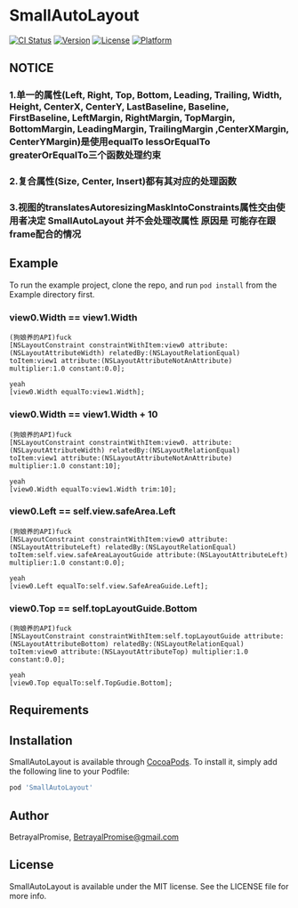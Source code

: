 # SmallAutoLayout

[![CI Status](http://img.shields.io/travis/BetrayalPromise/SmallAutoLayout.svg?style=flat)](https://travis-ci.org/BetrayalPromise/SmallAutoLayout)
[![Version](https://img.shields.io/cocoapods/v/SmallAutoLayout.svg?style=flat)](http://cocoapods.org/pods/SmallAutoLayout)
[![License](https://img.shields.io/cocoapods/l/SmallAutoLayout.svg?style=flat)](http://cocoapods.org/pods/SmallAutoLayout)
[![Platform](https://img.shields.io/cocoapods/p/SmallAutoLayout.svg?style=flat)](http://cocoapods.org/pods/SmallAutoLayout)

## NOTICE
### 1.单一的属性(Left, Right, Top, Bottom, Leading, Trailing, Width, Height, CenterX, CenterY, LastBaseline, Baseline, FirstBaseline, LeftMargin, RightMargin, TopMargin, BottomMargin, LeadingMargin, TrailingMargin ,CenterXMargin, CenterYMargin)是使用equalTo lessOrEqualTo greaterOrEqualTo三个函数处理约束
### 2.复合属性(Size, Center, Insert)都有其对应的处理函数
### 3.视图的translatesAutoresizingMaskIntoConstraints属性交由使用者决定 SmallAutoLayout 并不会处理改属性 原因是 可能存在跟frame配合的情况

## Example

To run the example project, clone the repo, and run `pod install` from the Example directory first.

### view0.Width == view1.Width
```obj-c
(狗娘养的API)fuck
[NSLayoutConstraint constraintWithItem:view0 attribute:(NSLayoutAttributeWidth) relatedBy:(NSLayoutRelationEqual) toItem:view1 attribute:(NSLayoutAttributeNotAnAttribute) multiplier:1.0 constant:0.0];

yeah
[view0.Width equalTo:view1.Width];
```

### view0.Width == view1.Width + 10
```obj-c
(狗娘养的API)fuck
[NSLayoutConstraint constraintWithItem:view0. attribute:(NSLayoutAttributeWidth) relatedBy:(NSLayoutRelationEqual) toItem:view1 attribute:(NSLayoutAttributeNotAnAttribute) multiplier:1.0 constant:10];

yeah
[view0.Width equalTo:view1.Width trim:10];
```

###  view0.Left == self.view.safeArea.Left
```obj-c
(狗娘养的API)fuck
[NSLayoutConstraint constraintWithItem:view0 attribute:(NSLayoutAttributeLeft) relatedBy:(NSLayoutRelationEqual) toItem:self.view.safeAreaLayoutGuide attribute:(NSLayoutAttributeLeft) multiplier:1.0 constant:0.0];

yeah
[view0.Left equalTo:self.view.SafeAreaGuide.Left];
```

### view0.Top == self.topLayoutGuide.Bottom
```obj-c
(狗娘养的API)fuck
[NSLayoutConstraint constraintWithItem:self.topLayoutGuide attribute:(NSLayoutAttributeBottom) relatedBy:(NSLayoutRelationEqual) toItem:view0 attribute:(NSLayoutAttributeTop) multiplier:1.0 constant:0.0];

yeah
[view0.Top equalTo:self.TopGudie.Bottom];
```


## Requirements

## Installation

SmallAutoLayout is available through [CocoaPods](http://cocoapods.org). To install
it, simply add the following line to your Podfile:

```ruby
pod 'SmallAutoLayout'
```

## Author

BetrayalPromise, BetrayalPromise@gmail.com

## License

SmallAutoLayout is available under the MIT license. See the LICENSE file for more info.
